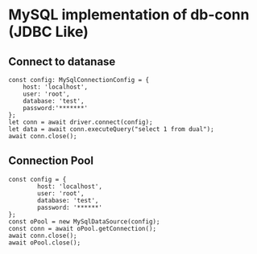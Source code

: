 # MySQL implementation of db-conn (JDBC Like)

## Connect to datanase
```
const config: MySqlConnectionConfig = {
	host: 'localhost',
	user: 'root',
	database: 'test',
	password:'*******'
};
let conn = await driver.connect(config);
let data = await conn.executeQuery("select 1 from dual");
await conn.close();
```

## Connection Pool
```
const config = {
        host: 'localhost',
        user: 'root',
        database: 'test',
        password: '******'
};
const oPool = new MySqlDataSource(config);
const conn = await oPool.getConnection();
await conn.close();
await oPool.close();
```